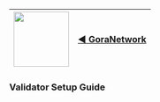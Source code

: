 <img src="https://avatars.githubusercontent.com/u/96357480?s=400&u=f54a2fab0e5faaf6bccf57b993e0a28ca2102001&v=4" width="100">  |  [◀️ GoraNetwork](https://github.com/GoraNetwork)|
| -------- | ------- |
### Validator Setup Guide